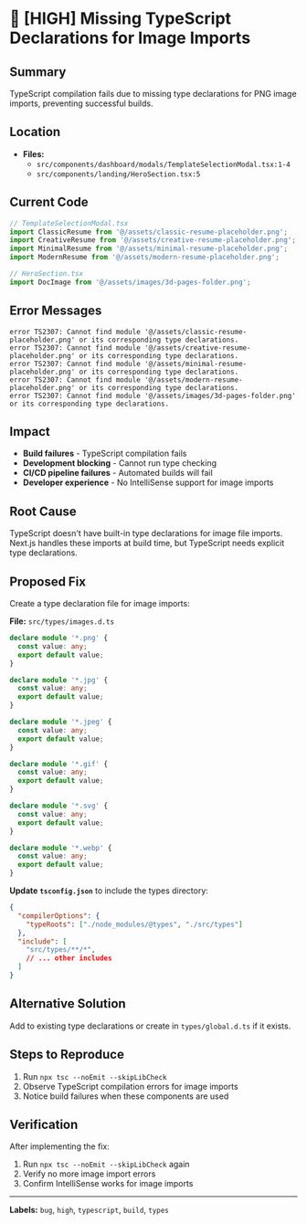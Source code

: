 # 🚨 [HIGH] Missing TypeScript Declarations for Image Imports

## **Summary**
TypeScript compilation fails due to missing type declarations for PNG image imports, preventing successful builds.

## **Location**
- **Files:**
  - `src/components/dashboard/modals/TemplateSelectionModal.tsx:1-4`
  - `src/components/landing/HeroSection.tsx:5`

## **Current Code**
```typescript
// TemplateSelectionModal.tsx
import ClassicResume from '@/assets/classic-resume-placeholder.png';     // ❌ No type declaration
import CreativeResume from '@/assets/creative-resume-placeholder.png';   // ❌ No type declaration
import MinimalResume from '@/assets/minimal-resume-placeholder.png';     // ❌ No type declaration
import ModernResume from '@/assets/modern-resume-placeholder.png';       // ❌ No type declaration

// HeroSection.tsx
import DocImage from '@/assets/images/3d-pages-folder.png';              // ❌ No type declaration
```

## **Error Messages**
```
error TS2307: Cannot find module '@/assets/classic-resume-placeholder.png' or its corresponding type declarations.
error TS2307: Cannot find module '@/assets/creative-resume-placeholder.png' or its corresponding type declarations.
error TS2307: Cannot find module '@/assets/minimal-resume-placeholder.png' or its corresponding type declarations.
error TS2307: Cannot find module '@/assets/modern-resume-placeholder.png' or its corresponding type declarations.
error TS2307: Cannot find module '@/assets/images/3d-pages-folder.png' or its corresponding type declarations.
```

## **Impact**
- **Build failures** - TypeScript compilation fails
- **Development blocking** - Cannot run type checking
- **CI/CD pipeline failures** - Automated builds will fail
- **Developer experience** - No IntelliSense support for image imports

## **Root Cause**
TypeScript doesn't have built-in type declarations for image file imports. Next.js handles these imports at build time, but TypeScript needs explicit type declarations.

## **Proposed Fix**
Create a type declaration file for image imports:

**File:** `src/types/images.d.ts`
```typescript
declare module '*.png' {
  const value: any;
  export default value;
}

declare module '*.jpg' {
  const value: any;
  export default value;
}

declare module '*.jpeg' {
  const value: any;
  export default value;
}

declare module '*.gif' {
  const value: any;
  export default value;
}

declare module '*.svg' {
  const value: any;
  export default value;
}

declare module '*.webp' {
  const value: any;
  export default value;
}
```

**Update `tsconfig.json`** to include the types directory:
```json
{
  "compilerOptions": {
    "typeRoots": ["./node_modules/@types", "./src/types"]
  },
  "include": [
    "src/types/**/*",
    // ... other includes
  ]
}
```

## **Alternative Solution**
Add to existing type declarations or create in `types/global.d.ts` if it exists.

## **Steps to Reproduce**
1. Run `npx tsc --noEmit --skipLibCheck`
2. Observe TypeScript compilation errors for image imports
3. Notice build failures when these components are used

## **Verification**
After implementing the fix:
1. Run `npx tsc --noEmit --skipLibCheck` again
2. Verify no more image import errors
3. Confirm IntelliSense works for image imports

---
**Labels:** `bug`, `high`, `typescript`, `build`, `types`
